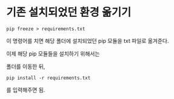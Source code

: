 # 기존 설치되었던 환경 옮기기

```
pip freeze > requirements.txt
```

이 명령어를 치면 해당 폴더에 설치되었던 pip 모듈을 txt 파일로 옮겨준다.



이제 해당 pip 모듈들을 설치하기 위해서는

폴더를 이동한 뒤,

```
pip install -r requirements.txt
```



를 입력해주면 됨.